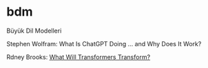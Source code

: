 # bdm
Büyük Dil Modelleri 



Stephen Wolfram: What Is ChatGPT Doing … and Why Does It Work?

Rdney Brooks: [What Will Transformers Transform?](https://rodneybrooks.com/what-will-transformers-transform/)
